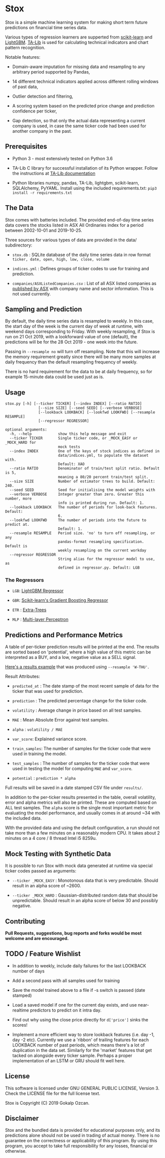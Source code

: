 # Stox

Stox is a simple machine learning system for making short term future predictions on financial time series data.

Various types of regression learners are supperted from [scikit-learn](https://scikit-learn.org) and [LightGBM](https://github.com/microsoft/LightGBM). [TA-Lib](https://github.com/mrjbq7/ta-lib) is used for calculating technical indicators and chart pattern recognition.

Notable features:

* Domain-aware imputation for missing data and resampling to any arbitrary period supported by Pandas,

* 14 different technical indicators applied across different rolling windows of past data,

* Outlier detection and filtering,

* A scoring system based on the predicted price change and prediction confidence per ticker,

* Gap detection, so that only the actual data representing a current company is used, in case the same ticker code had been used for another company in the past.

## Prerequisites

* Python 3 - most extensively tested on Python 3.6

* TA-Lib C library for successful installation of its Python wrapper. Follow the instructions at [TA-Lib documentation](https://github.com/mrjbq7/ta-lib/blob/master/README.md)

* Python libraries numpy, pandas, TA-Lib, lightgbm, scikit-learn, SQLAlchemy, PyYAML. Install using the included requirements.txt: `pip3 install -r requirements.txt`

## The Data

Stox comes with batteries included. The provided end-of-day time series data covers the stocks listed in ASX All Ordinaries index for a period between 2002-10-01 and 2019-10-25.

Three sources for various types of data are provided in the data/ subdirectory:

* `stox.db` : SQLite database of the daily time series data in row format `ticker, date, open, high, low, close, volume`

* `indices.yml` : Defines groups of ticker codes to use for training and prediction.

* `companies/ASXListedCompanies.csv` : List of all ASX listed companies as [published by ASX](https://www.asx.com.au/asx/research/listedCompanies.do) with company name and sector information. This is not used currently.

## Sampling and Prediction

By default, the daily time series data is resampled to weekly. In this case, the start day of the week is the current day of week at runtime, with weekend days corresponding to Friday. With weekly resampling, if Stox is run on 21 Oct 2019, with a lookforward value of one (default), the predictions will be for the 28 Oct 2019 - one week into the future.

Passing in `--resample no` will turn off resampling. Note that this will increase the memory requirement greatly since there will be many more samples at daily frequency than the default resampling frequency of weekly.

There is no hard requirement for the data to be at daily frequency, so for example 15-minute data could be used just as is.

## Usage

```
stox.py [-h] [--ticker TICKER] [--index INDEX] [--ratio RATIO]
               [--size SIZE] [--seed SEED] [--verbose VERBOSE]
               [--lookback LOOKBACK] [--lookfwd LOOKFWD] [--resample RESAMPLE]
               [--regressor REGRESSOR]

optional arguments:
  -h, --help            show this help message and exit
  --ticker TICKER       Single ticker code, or _MOCK_EASY or _MOCK_HARD for
                        mock tests
  --index INDEX         One of the keys of stock indices as defined in
                        data/indices.yml, to populate the dataset with.
                        Default: XAO
  --ratio RATIO         Denominator of train/test split ratio. Default is 5,
                        meaning a 80/20 percent train/test split.
  --size SIZE           Number of estimator trees to build. Default: 240.
  --seed SEED           Seed for initialising the model weights with
  --verbose VERBOSE     Integer greater than zero. Greater this number, more
                        info is printed during run. Default: 1.
  --lookback LOOKBACK   The number of periods for look-back features. Default:
                        6.
  --lookfwd LOOKFWD     The number of periods into the future to predict at.
                        Default: 1.
  --resample RESAMPLE   Period size. 'no' to turn off resampling, or any
                        pandas-format resampling specification. Default is
                        weekly resampling on the current workday
  --regressor REGRESSOR
                        String alias for the regressor model to use, as
                        defined in regressor.py. Default: LGB
```

### The Regressors

* `LGB`: [LightGBM Regressor](https://lightgbm.readthedocs.io/en/latest/pythonapi/lightgbm.LGBMRegressor.html)

* `GBR`: [Scikit-learn's Gradient Boosting Regressor](https://scikit-learn.org/stable/modules/generated/sklearn.ensemble.GradientBoostingRegressor.html)

* `ETR` : [Extra-Trees](https://scikit-learn.org/stable/modules/generated/sklearn.ensemble.ExtraTreesRegressor.html)

* `MLP` : [Multi-layer Perceptron](https://scikit-learn.org/stable/modules/generated/sklearn.neural_network.MLPRegressor.html)


## Predictions and Performance Metrics

A table of per-ticker prediction results will be printed at the end. The results are sorted based on 'potential', where a high value of this metric can be interpreted as a BUY, and a low, negative value as a SELL signal.

[Here's a results example](https://github.com/alpozcan/stox/blob/master/results/2019-12-23-12-30-19.csv) that was produced using `--resample 'W-THU'`.

Result Attributes:

* `predicted_at` : The date stamp of the most recent sample of data for the ticker that was used for prediction.

* `prediction` : The predicted percentage change for the ticker code.

* `volatility` : Average change in price based on all test samples.

* `MAE` : Mean Absolute Error against test samples.

* `alpha` : `volatility / MAE`

* `var_score`: Explained variance score.

* `train_samples`: The number of samples for the ticker code that were used in training the model.

* `test_samples` : The number of samples for the ticker code that were used in testing the model for computing `MAE` and `var_score`.

* `potential` : `prediction * alpha`

Full results will be saved in a date stamped CSV file under `results/`.

In addition to the per-ticker results presented in the table, overall volatility, error and alpha metrics will also be printed. These are computed based on ALL test samples. The `alpha` score is the single most important metric for evaluating the model performance, and usually comes in at around ~34 with the included data.

WIth the provided data and using the default configuration, a run should not take more than a few minutes on a reasonably modern CPU. It takes about 2 minutes on a 4 core / 8 thread Intel i5 8259u.

## Mock Testing with Synthetic Data

It is possible to run Stox with mock data generated at runtime via special ticker codes passed as arguments:

* `--ticker _MOCK_EASY` : Monotonous data that is very predictable. Should result in an alpha score of ~2600.

* `--ticker _MOCK_HARD` : Gaussian-distributed random data that should be unpredictable. Should result in an alpha score of below 30 and possibly negative.

## Contributing

**Pull Requests, suggestions, bug reports and forks would be most welcome and are encouraged.**

## TODO / Feature Wishlist

* In addition to weekly, include daily failures for the last LOOKBACK number of days

* Add a second pass with all samples used for training

* Save the model trained above to a file if -s switch is passed (date stamped)

* Load a saved model if one for the current day exists, and use near-realtime predictors to predict on it intra day.

* Find out why using the close price directly for `d['price']` sinks the scores!

* Implement a more efficient way to store lookback features (i.e. day -1, day -2 etc). Currently we use a 'ribbon' of trailing features for each LOOKBACK number of past periods, which means there's a lot of duplication in the data set. Similarly for the 'market' features that get tacked on alongside every ticker sample. Perhaps a proper implementation of an LSTM or GRU should fit well here.


## License

This software is licensed under GNU GENERAL PUBLIC LICENSE, Version 3. Check the LICENSE file for the full license text. 

Stox is Copyright (C) 2019 Gokalp Ozcan.

## Disclaimer

Stox and the bundled data is provided for educational purposes only, and its predictions alone should not be used in trading of actual money. There is no guarantee on the correctness or applicability of this program. By using this program, you accept to take full responsibility for any losses, financial or otherwise.
